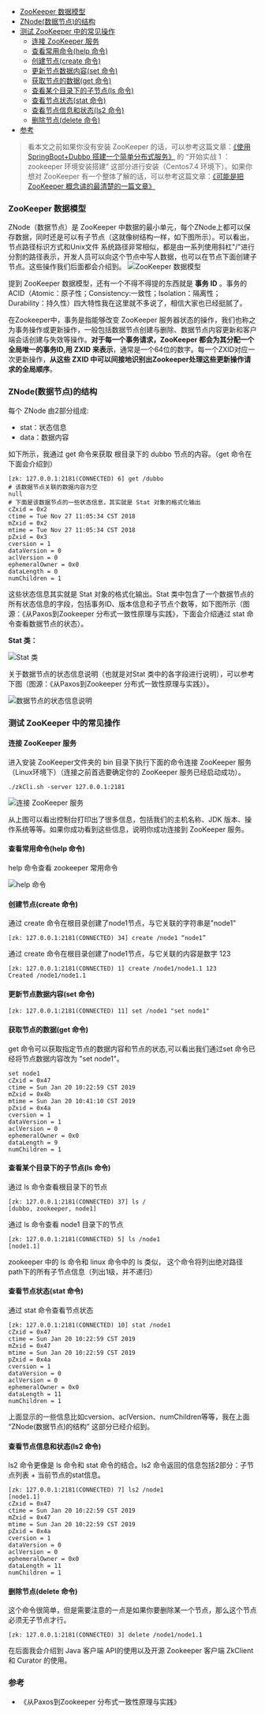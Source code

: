 <!-- MarkdownTOC -->

- [ZooKeeper 数据模型](#zookeeper-数据模型)
- [ZNode\(数据节点\)的结构](#znode数据节点的结构)
- [测试 ZooKeeper 中的常见操作](#测试-zookeeper-中的常见操作)
  - [连接 ZooKeeper 服务](#连接-zookeeper-服务)
  - [查看常用命令\(help 命令\)](#查看常用命令help-命令)
  - [创建节点\(create 命令\)](#创建节点create-命令)
  - [更新节点数据内容\(set 命令\)](#更新节点数据内容set-命令)
  - [获取节点的数据\(get 命令\)](#获取节点的数据get-命令)
  - [查看某个目录下的子节点\(ls 命令\)](#查看某个目录下的子节点ls-命令)
  - [查看节点状态\(stat 命令\)](#查看节点状态stat-命令)
  - [查看节点信息和状态\(ls2 命令\)](#查看节点信息和状态ls2-命令)
  - [删除节点\(delete 命令\)](#删除节点delete-命令)
- [参考](#参考)

<!-- /MarkdownTOC -->

> 看本文之前如果你没有安装 ZooKeeper 的话，可以参考这篇文章：[《使用 SpringBoot+Dubbo 搭建一个简单分布式服务》](https://github.com/Snailclimb/springboot-integration-examples/blob/master/md/springboot-dubbo.md) 的 “开始实战 1 ：zookeeper 环境安装搭建” 这部分进行安装（Centos7.4 环境下）。如果你想对 ZooKeeper 有一个整体了解的话，可以参考这篇文章：[《可能是把 ZooKeeper 概念讲的最清楚的一篇文章》](https://github.com/lyuze/lyuze.github.io/blob/master/%E4%B8%BB%E6%B5%81%E6%A1%86%E6%9E%B6/ZooKeeper.md)

### ZooKeeper 数据模型

ZNode（数据节点）是 ZooKeeper 中数据的最小单元，每个ZNode上都可以保存数据，同时还是可以有子节点（这就像树结构一样，如下图所示）。可以看出，节点路径标识方式和Unix文件
系统路径非常相似，都是由一系列使用斜杠"/"进行分割的路径表示，开发人员可以向这个节点中写人数据，也可以在节点下面创建子节点。这些操作我们后面都会介绍到。
![ZooKeeper 数据模型](https://images.gitbook.cn/95a192b0-1c56-11e9-9a8e-f3b01b1ea9aa)

提到 ZooKeeper 数据模型，还有一个不得不得提的东西就是 **事务 ID** 。事务的ACID（Atomic：原子性；Consistency:一致性；Isolation：隔离性；Durability：持久性）四大特性我在这里就不多说了，相信大家也已经挺腻了。

在Zookeeper中，事务是指能够改变 ZooKeeper 服务器状态的操作，我们也称之为事务操作或更新操作，一般包括数据节点创建与删除、数据节点内容更新和客户端会话创建与失效等操作。**对于每一个事务请求，ZooKeeper 都会为其分配一个全局唯一的事务ID,用 ZXID 来表示**，通常是一个64位的数字。每一个ZXID对应一次更新操作，**从这些 ZXID 中可以间接地识别出Zookeeper处理这些更新操作请求的全局顺序**。

### ZNode(数据节点)的结构

每个 ZNode 由2部分组成:

- stat：状态信息
- data：数据内容

如下所示，我通过 get 命令来获取 根目录下的 dubbo 节点的内容。（get 命令在下面会介绍到）

```shell
[zk: 127.0.0.1:2181(CONNECTED) 6] get /dubbo    
# 该数据节点关联的数据内容为空
null
# 下面是该数据节点的一些状态信息，其实就是 Stat 对象的格式化输出
cZxid = 0x2
ctime = Tue Nov 27 11:05:34 CST 2018
mZxid = 0x2
mtime = Tue Nov 27 11:05:34 CST 2018
pZxid = 0x3
cversion = 1
dataVersion = 0
aclVersion = 0
ephemeralOwner = 0x0
dataLength = 0
numChildren = 1

```
这些状态信息其实就是 Stat 对象的格式化输出。Stat 类中包含了一个数据节点的所有状态信息的字段，包括事务ID、版本信息和子节点个数等，如下图所示（图源：《从Paxos到Zookeeper  分布式一致性原理与实践》，下面会介绍通过 stat 命令查看数据节点的状态）。

**Stat 类：**

![Stat 类](https://images.gitbook.cn/a841e740-1c55-11e9-b5b7-abf0ec0c666a)

关于数据节点的状态信息说明（也就是对Stat 类中的各字段进行说明），可以参考下图（图源：《从Paxos到Zookeeper  分布式一致性原理与实践》）。

![数据节点的状态信息说明](https://images.gitbook.cn/f44d8630-1c55-11e9-b5b7-abf0ec0c666a)

### 测试 ZooKeeper 中的常见操作


#### 连接 ZooKeeper 服务

进入安装 ZooKeeper文件夹的 bin 目录下执行下面的命令连接 ZooKeeper 服务（Linux环境下）（连接之前首选要确定你的 ZooKeeper 服务已经启动成功）。

```shell
./zkCli.sh -server 127.0.0.1:2181
```
![连接 ZooKeeper 服务](https://images.gitbook.cn/153b84c0-1c59-11e9-9a8e-f3b01b1ea9aa)

从上图可以看出控制台打印出了很多信息，包括我们的主机名称、JDK 版本、操作系统等等。如果你成功看到这些信息，说明你成功连接到  ZooKeeper 服务。

#### 查看常用命令(help 命令)

help 命令查看 zookeeper 常用命令

![help 命令](https://images.gitbook.cn/091db640-1c59-11e9-b5b7-abf0ec0c666a)

####  创建节点(create 命令)

通过 create 命令在根目录创建了node1节点，与它关联的字符串是"node1"

```shell
[zk: 127.0.0.1:2181(CONNECTED) 34] create /node1 “node1”
```
通过 create 命令在根目录创建了node1节点，与它关联的内容是数字 123

```shell
[zk: 127.0.0.1:2181(CONNECTED) 1] create /node1/node1.1 123
Created /node1/node1.1
```

#### 更新节点数据内容(set 命令)

```shell
[zk: 127.0.0.1:2181(CONNECTED) 11] set /node1 "set node1" 
```

#### 获取节点的数据(get 命令)

get 命令可以获取指定节点的数据内容和节点的状态,可以看出我们通过set 命令已经将节点数据内容改为 "set node1"。

```shell
set node1
cZxid = 0x47
ctime = Sun Jan 20 10:22:59 CST 2019
mZxid = 0x4b
mtime = Sun Jan 20 10:41:10 CST 2019
pZxid = 0x4a
cversion = 1
dataVersion = 1
aclVersion = 0
ephemeralOwner = 0x0
dataLength = 9
numChildren = 1

```

#### 查看某个目录下的子节点(ls 命令)

通过 ls 命令查看根目录下的节点

```shell
[zk: 127.0.0.1:2181(CONNECTED) 37] ls /
[dubbo, zookeeper, node1]
```
通过 ls 命令查看 node1 目录下的节点

```shell
[zk: 127.0.0.1:2181(CONNECTED) 5] ls /node1
[node1.1]
```
zookeeper 中的 ls 命令和 linux 命令中的 ls 类似， 这个命令将列出绝对路径path下的所有子节点信息（列出1级，并不递归）

#### 查看节点状态(stat 命令)

通过 stat 命令查看节点状态

```shell
[zk: 127.0.0.1:2181(CONNECTED) 10] stat /node1
cZxid = 0x47
ctime = Sun Jan 20 10:22:59 CST 2019
mZxid = 0x47
mtime = Sun Jan 20 10:22:59 CST 2019
pZxid = 0x4a
cversion = 1
dataVersion = 0
aclVersion = 0
ephemeralOwner = 0x0
dataLength = 11
numChildren = 1
```
上面显示的一些信息比如cversion、aclVersion、numChildren等等，我在上面 “ZNode(数据节点)的结构” 这部分已经介绍到。

#### 查看节点信息和状态(ls2 命令)


ls2 命令更像是 ls 命令和 stat 命令的结合。ls2 命令返回的信息包括2部分：子节点列表 + 当前节点的stat信息。

```shell
[zk: 127.0.0.1:2181(CONNECTED) 7] ls2 /node1
[node1.1]
cZxid = 0x47
ctime = Sun Jan 20 10:22:59 CST 2019
mZxid = 0x47
mtime = Sun Jan 20 10:22:59 CST 2019
pZxid = 0x4a
cversion = 1
dataVersion = 0
aclVersion = 0
ephemeralOwner = 0x0
dataLength = 11
numChildren = 1

```

#### 删除节点(delete 命令)

这个命令很简单，但是需要注意的一点是如果你要删除某一个节点，那么这个节点必须无子节点才行。

```shell
[zk: 127.0.0.1:2181(CONNECTED) 3] delete /node1/node1.1
```

在后面我会介绍到 Java 客户端 API的使用以及开源 Zookeeper 客户端 ZkClient 和 Curator 的使用。


### 参考

- 《从Paxos到Zookeeper  分布式一致性原理与实践》

